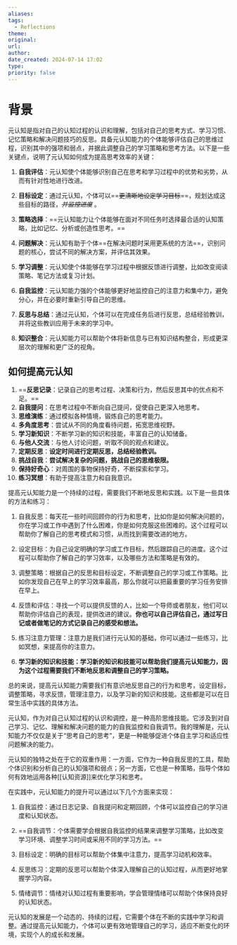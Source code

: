 ```yaml
---
aliases: 
tags:
  - Reflections
theme: 
original: 
url: 
author: 
date_created: 2024-07-14 17:02
type: 
priority: false
---
```


# 背景
元认知是指对自己的认知过程的认识和理解，包括对自己的思考方式、学习习惯、记忆策略和解决问题技巧的反思。具备元认知能力的个体能够评估自己的思维过程，识别其中的强项和弱点，并据此调整自己的学习策略和思考方法。以下是一些关键点，说明了元认知如何成为提高思考效率的关键：

1. **自我评估**：元认知使个体能够识别自己在思考和学习过程中的优势和劣势，从而有针对性地进行改进。

2. **目标设定**：通过元认知，个体可以==~~更清晰地设定学习目标~~==，规划达成这些目标的路径，*~~并监控进度~~* 。

3. **策略选择**：==元认知能力让个体能够在面对不同任务时选择最合适的认知策略，比如记忆、分析或创造性思考。==

4. **问题解决**：元认知有助于个体==在解决问题时采用更系统的方法==，识别问题的核心，尝试不同的解决方案，并评估其效果。

5. **学习调整**：元认知使个体能够在学习过程中根据反馈进行调整，比如改变阅读策略、笔记方法或复习计划。

6. **自我监控**：元认知能力强的个体能够更好地监控自己的注意力和集中力，避免分心，并在必要时重新引导自己的思维。

7. **反思与总结**：通过元认知，个体可以在完成任务后进行反思，总结经验教训，并将这些教训应用于未来的学习中。


9. **知识整合**：元认知能力可以帮助个体将新信息与已有知识结构整合，形成更深层次的理解和更广泛的视角。

## 如何提高元认知

1. ==**反思记录**：记录自己的思考过程、决策和行为，然后反思其中的优点和不足。==
2. **自我提问**：在思考过程中不断向自己提问，促使自己更深入地思考。
3. **思维演练**：通过模拟各种情境，锻炼自己的思考能力。
4. **多角度思考**：尝试从不同的角度看待问题，拓宽思维视野。
5. **学习新知识**：不断学习新的知识和技能，丰富自己的认知储备。
6. **与他人交流**：与他人讨论问题，听取不同的观点和建议。
7. **定期反思**：**设定时间进行定期反思，总结经验教训。**
8. **挑战自我**：**尝试解决复杂的问题，挑战自己的思维极限。**
9. **保持好奇心**：对周围的事物保持好奇，不断探索和学习。
10. **练习冥想**：有助于提高注意力和自我意识。



提高元认知能力是一个持续的过程，需要我们不断地反思和实践。以下是一些具体的方法和练习：

  

1. 自我反思：每天花一些时间回顾你的行为和思考，比如你是如何解决问题的，你在学习或工作中遇到了什么困难，你是如何克服这些困难的。这个过程可以帮助你了解自己的思考模式和习惯，从而找到需要改进的地方。
    
2. 设定目标：为自己设定明确的学习或工作目标，然后跟踪自己的进度。这个过程可以帮助你了解自己的学习效率，以及哪些方法和策略是有效的。
    
3. 调整策略：根据自己的反思和目标设定，不断调整自己的学习或工作策略。比如你发现自己在早上的学习效率最高，那么你就可以把最重要的学习任务安排在早上。
    
4. 反馈和评估：寻找一个可以提供反馈的人，比如一个导师或者朋友，他们可以帮助你评估自己的表现，提供改进的建议。**你也可以自己评估自己，通过写日记或者做笔记的方式记录自己的感受和想法。**
    
5. 练习注意力管理：注意力是我们进行元认知的基础，你可以通过一些练习，比如冥想，来提高你的注意力。
    
6. **学习新的知识和技能：学习新的知识和技能可以帮助我们提高元认知能力，因为这个过程需要我们不断地反思和调整自己的学习策略。**
    

  

总的来说，提高元认知能力需要我们有意识地反思自己的行为和思考，设定目标，调整策略，寻求反馈，管理注意力，以及学习新的知识和技能。这些都是可以在日常生活中实践的具体方法。

元认知，作为对自己认知过程的认识和调控，是一种高阶思维技能。它涉及到对自己学习、记忆、理解和解决问题的能力的自我监控和自我调节。我的理解是，元认知能力不仅仅是关于“思考自己的思考”，更是一种能够促进个体自主学习和适应性问题解决的能力。


元认知的独特之处在于它的双重作用：一方面，它作为一种自我反思的工具，帮助个体识别和分析自己的认知强项和弱点；另一方面，它也是一种策略，指导个体如何有效地运用各种[[认知资源]]来优化学习和思考。


在实践中，元认知能力的提升可以通过以下几个方面来实现：


1. 自我监控：通过日志记录、自我提问和定期回顾，个体可以监控自己的学习进度和认知状态。
    
2. ==自我调节：个体需要学会根据自我监控的结果来调整学习策略，比如改变学习环境、调整学习时间或采用不同的学习方法。==
    
3. 目标设定：明确的目标可以帮助个体集中注意力，提高学习动机和效率。
    
4. 反思练习：定期的反思可以帮助个体深入理解自己的认知过程，从而更好地掌握学习内容。
    
5. 情绪调节：情绪对认知过程有重要影响，学会管理情绪可以帮助个体保持良好的认知状态。

元认知的发展是一个动态的、持续的过程，它需要个体在不断的实践中学习和调整。通过提高元认知能力，个体可以更有效地管理自己的学习，适应不断变化的环境，实现个人的成长和发展。

